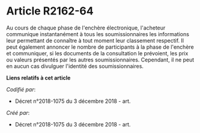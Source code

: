 # Article R2162-64

Au cours de chaque phase de l'enchère électronique, l'acheteur communique instantanément à tous les soumissionnaires les
informations leur permettant de connaître à tout moment leur classement respectif. Il peut également annoncer le nombre de
participants à la phase de l'enchère et communiquer, si les documents de la consultation le prévoient, les prix ou valeurs
présentés par les autres soumissionnaires. Cependant, il ne peut en aucun cas divulguer l'identité des soumissionnaires.

**Liens relatifs à cet article**

_Codifié par_:

  - Décret n°2018-1075 du 3 décembre 2018 - art.

_Créé par_:

  - Décret n°2018-1075 du 3 décembre 2018 - art.
